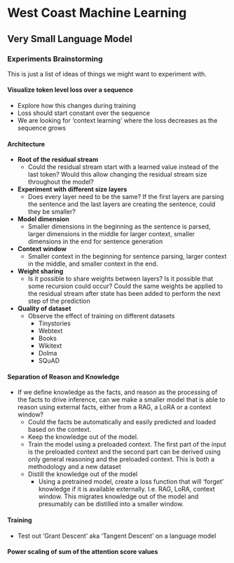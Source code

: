 # West Coast Machine Learning
## Very Small Language Model

### Experiments Brainstorming
This is just a list of ideas of things we might want to experiment with.

#### Visualize token level loss over a sequence
- Explore how this changes during training
- Loss should start constant over the sequence
- We are looking for ‘context learning’ where the loss decreases as the sequence grows

#### Architecture
- **Root of the residual stream**
  - Could the residual stream start with a learned value instead of the last token? Would this allow changing the residual stream size throughout the model?
- **Experiment with different size layers**
  - Does every layer need to be the same? If the first layers are parsing the sentence and the last layers are creating the sentence, could they be smaller?
- **Model dimension**
  - Smaller dimensions in the beginning as the sentence is parsed, larger dimensions in the middle for larger context, smaller dimensions in the end for sentence generation
- **Context window**
  - Smaller context in the beginning for sentence parsing, larger context in the middle, and smaller context in the end.
- **Weight sharing**
  - Is it possible to share weights between layers? Is it possible that some recursion could occur? Could the same weights be applied to the residual stream after state has been added to perform the next step of the prediction
- **Quality of dataset**
  - Observe the effect of training on different datasets
    - Tinystories
    - Webtext
    - Books
    - Wikitext
    - Dolma
    - SQuAD

#### Separation of Reason and Knowledge
- If we define knowledge as the facts, and reason as the processing of the facts to drive inference, can we make a smaller model that is able to reason using external facts, either from a RAG, a LoRA or a context window?
  - Could the facts be automatically and easily predicted and loaded based on the context.
  - Keep the knowledge out of the model.
  - Train the model using a preloaded context. The first part of the input is the preloaded context and the second part can be derived using only general reasoning and the preloaded context. This is both a methodology and a new dataset
  - Distill the knowledge out of the model
    - Using a pretrained model, create a loss function that will ‘forget’ knowledge if it is available externally. I.e. RAG, LoRA, context window. This migrates knowledge out of the model and presumably can be distilled into a smaller window.

#### Training
- Test out ‘Grant Descent’ aka ‘Tangent Descent’ on a language model

#### Power scaling of sum of the attention score values